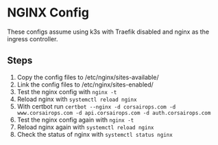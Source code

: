 # NGINX Config

These configs assume using k3s with Traefik disabled and nginx as the ingress controller.

## Steps
1. Copy the config files to /etc/nginx/sites-available/
2. Link the config files to /etc/nginx/sites-enabled/
3. Test the nginx config with `nginx -t`
4. Reload nginx with `systemctl reload nginx`
5. With certbot run `certbot --nginx -d corsairops.com -d www.corsairops.com -d api.corsairops.com -d auth.corsairops.com`
6. Test the nginx config again with `nginx -t`
7. Reload nginx again with `systemctl reload nginx`
8. Check the status of nginx with `systemctl status nginx`